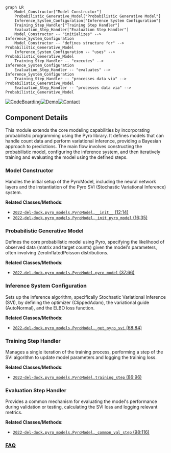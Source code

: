 ```mermaid
graph LR
    Model_Constructor["Model Constructor"]
    Probabilistic_Generative_Model["Probabilistic Generative Model"]
    Inference_System_Configuration["Inference System Configuration"]
    Training_Step_Handler["Training Step Handler"]
    Evaluation_Step_Handler["Evaluation Step Handler"]
    Model_Constructor -- "initializes" --> Inference_System_Configuration
    Model_Constructor -- "defines structure for" --> Probabilistic_Generative_Model
    Inference_System_Configuration -- "uses" --> Probabilistic_Generative_Model
    Training_Step_Handler -- "executes" --> Inference_System_Configuration
    Evaluation_Step_Handler -- "evaluates" --> Inference_System_Configuration
    Training_Step_Handler -- "processes data via" --> Probabilistic_Generative_Model
    Evaluation_Step_Handler -- "processes data via" --> Probabilistic_Generative_Model
```
[![CodeBoarding](https://img.shields.io/badge/Generated%20by-CodeBoarding-9cf?style=flat-square)](https://github.com/CodeBoarding/GeneratedOnBoardings)[![Demo](https://img.shields.io/badge/Try%20our-Demo-blue?style=flat-square)](https://www.codeboarding.org/demo)[![Contact](https://img.shields.io/badge/Contact%20us%20-%20contact@codeboarding.org-lightgrey?style=flat-square)](mailto:contact@codeboarding.org)

## Component Details

This module extends the core modeling capabilities by incorporating probabilistic programming using the Pyro library. It defines models that can handle count data and perform variational inference, providing a Bayesian approach to predictions. The main flow involves constructing the probabilistic model, configuring the inference system, and then iteratively training and evaluating the model using the defined steps.

### Model Constructor
Handles the initial setup of the PyroModel, including the neural network layers and the instantiation of the Pyro SVI (Stochastic Variational Inference) system.


**Related Classes/Methods**:

- <a href="https://github.com/insitro/insitro-research/blob/master/2022-del-dock/pyro_models.py#L12-L14" target="_blank" rel="noopener noreferrer">`2022-del-dock.pyro_models.PyroModel.__init__` (12:14)</a>
- <a href="https://github.com/insitro/insitro-research/blob/master/2022-del-dock/pyro_models.py#L16-L35" target="_blank" rel="noopener noreferrer">`2022-del-dock.pyro_models.PyroModel._init_pyro_model` (16:35)</a>


### Probabilistic Generative Model
Defines the core probabilistic model using Pyro, specifying the likelihood of observed data (matrix and target counts) given the model's parameters, often involving ZeroInflatedPoisson distributions.


**Related Classes/Methods**:

- <a href="https://github.com/insitro/insitro-research/blob/master/2022-del-dock/pyro_models.py#L37-L66" target="_blank" rel="noopener noreferrer">`2022-del-dock.pyro_models.PyroModel.pyro_model` (37:66)</a>


### Inference System Configuration
Sets up the inference algorithm, specifically Stochastic Variational Inference (SVI), by defining the optimizer (ClippedAdam), the variational guide (AutoNormal), and the ELBO loss function.


**Related Classes/Methods**:

- <a href="https://github.com/insitro/insitro-research/blob/master/2022-del-dock/pyro_models.py#L68-L84" target="_blank" rel="noopener noreferrer">`2022-del-dock.pyro_models.PyroModel._get_pyro_svi` (68:84)</a>


### Training Step Handler
Manages a single iteration of the training process, performing a step of the SVI algorithm to update model parameters and logging the training loss.


**Related Classes/Methods**:

- <a href="https://github.com/insitro/insitro-research/blob/master/2022-del-dock/pyro_models.py#L86-L96" target="_blank" rel="noopener noreferrer">`2022-del-dock.pyro_models.PyroModel.training_step` (86:96)</a>


### Evaluation Step Handler
Provides a common mechanism for evaluating the model's performance during validation or testing, calculating the SVI loss and logging relevant metrics.


**Related Classes/Methods**:

- <a href="https://github.com/insitro/insitro-research/blob/master/2022-del-dock/pyro_models.py#L98-L116" target="_blank" rel="noopener noreferrer">`2022-del-dock.pyro_models.PyroModel._common_val_step` (98:116)</a>




### [FAQ](https://github.com/CodeBoarding/GeneratedOnBoardings/tree/main?tab=readme-ov-file#faq)